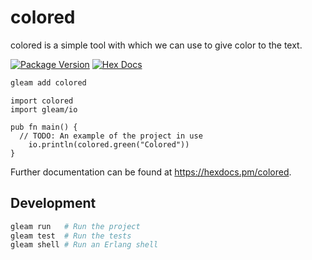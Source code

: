 # colored

colored is a simple tool with which we can use to give color to the text. 

[![Package Version](https://img.shields.io/hexpm/v/colored)](https://hex.pm/packages/colored)
[![Hex Docs](https://img.shields.io/badge/hex-docs-ffaff3)](https://hexdocs.pm/colored/)

```sh
gleam add colored
```
```gleam
import colored
import gleam/io

pub fn main() {
  // TODO: An example of the project in use
    io.println(colored.green("Colored"))
}
```

Further documentation can be found at <https://hexdocs.pm/colored>.

## Development

```sh
gleam run   # Run the project
gleam test  # Run the tests
gleam shell # Run an Erlang shell
```
